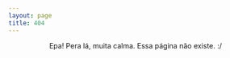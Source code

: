 ```yaml
---
layout: page
title: 404
---
```


<center>Epa! Pera lá, muita calma. Essa página não existe. :/</center>
